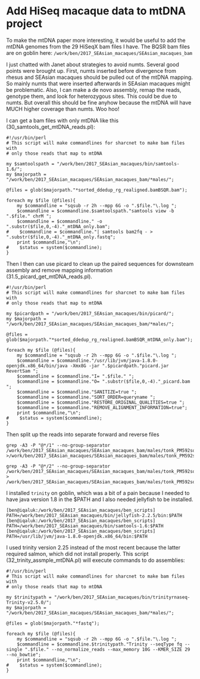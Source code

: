 # Add HiSeq macaque data to mtDNA project

To make the mtDNA paper more interesting, it would be useful to add the mtDNA genomes from the 29 HiSeqX bam files I have. 
The BQSR bam files are on goblin here: `/work/ben/2017_SEAsian_macaques/SEAsian_macaques_bam`

I just chatted with Janet about strategies to avoid numts.  Several good points were brought up.  First, numts inserted before divergence from rhesus and SEAsian macaques should be pulled out of the mtDNA mapping.  So mainly numts that were inserted afterwards in SEAsian macaques might be problematic.  Also, I can make a de novo assembly, remap the reads, genotype them, and look for heterozygous sites.  This could be due to numts.  But overall this should be fine anyhow because the mtDNA will have MUCH higher coverage than numts.  Woo hoo!

I can get a bam files with only mtDNA like this (30_samtools_get_mtDNA_reads.pl): 
```
#!/usr/bin/perl
# This script will make commandlines for sharcnet to make bam files with 
# only those reads that map to mtDNA

my $samtoolspath = "/work/ben/2017_SEAsian_macaques/bin/samtools-1.6/";
my $majorpath = "/work/ben/2017_SEAsian_macaques/SEAsian_macaques_bam/*males/";

@files = glob($majorpath."*sorted_ddedup_rg_realigned.bamBSQR.bam");

foreach my $file (@files){
    my $commandline = "sqsub -r 2h --mpp 6G -o ".$file."\.log ";
    $commandline = $commandline.$samtoolspath."samtools view -b ".$file." chrM ";
    $commandline = $commandline." -o ".substr($file,0,-4)."_mtDNA_only.bam";
#    $commandline = $commandline."| samtools bam2fq - > ".substr($file,0,-4)."_mtDNA_only.fastq";
    print $commandline,"\n";
#    $status = system($commandline);
}
```
Then I then can use picard to clean up the paired sequences for downsteam assembly and remove mapping information (31.5_picard_get_mtDNA_reads.pl).
```
#!/usr/bin/perl
# This script will make commandlines for sharcnet to make bam files with 
# only those reads that map to mtDNA

my $picardpath = "/work/ben/2017_SEAsian_macaques/bin/picard/";
my $majorpath = "/work/ben/2017_SEAsian_macaques/SEAsian_macaques_bam/*males/";

@files = glob($majorpath."*sorted_ddedup_rg_realigned.bamBSQR_mtDNA_only.bam");

foreach my $file (@files){
    my $commandline = "sqsub -r 2h --mpp 6G -o ".$file."\.log ";
    $commandline = $commandline."/usr/lib/jvm/java-1.8.0-openjdk.x86_64/bin/java -Xmx8G -jar ".$picardpath."picard.jar RevertSam ";
    $commandline = $commandline."I= ".$file." ";
    $commandline = $commandline."O= ".substr($file,0,-4)."_picard.bam ";
    $commandline = $commandline."SANITIZE=true ";
    $commandline = $commandline."SORT_ORDER=queryname ";
    $commandline = $commandline."RESTORE_ORIGINAL_QUALITIES=true ";
    $commandline = $commandline."REMOVE_ALIGNMENT_INFORMATION=true";
    print $commandline,"\n";
#    $status = system($commandline);
}
```
Then split up the reads into separate forward and reverse files
```
grep -A3 -P "@*/1" --no-group-separator /work/ben/2017_SEAsian_macaques/SEAsian_macaques_bam/males/tonk_PM592sorted_ddedup_rg_realigned.bamBSQR_mtDNA_only_picard.fastq >/work/ben/2017_SEAsian_macaques/SEAsian_macaques_bam/males/tonk_PM592sorted_ddedup_rg_realigned.bamBSQR_mtDNA_only_picard_1.fastq
```
```
grep -A3 -P "@*/2" --no-group-separator /work/ben/2017_SEAsian_macaques/SEAsian_macaques_bam/males/tonk_PM592sorted_ddedup_rg_realigned.bamBSQR_mtDNA_only_picard.fastq > /work/ben/2017_SEAsian_macaques/SEAsian_macaques_bam/males/tonk_PM592sorted_ddedup_rg_realigned.bamBSQR_mtDNA_only_picard_2.fastq
```


I installed `trinity` on goblin, which was a bit of a pain because I needed to have java version 1.8 in the $PATH and I also needed jellyfish to be installed.  
```
[ben@iqaluk:/work/ben/2017_SEAsian_macaques/ben_scripts] PATH=/work/ben/2017_SEAsian_macaques/bin/jellyfish-2.2.5/bin:$PATH
[ben@iqaluk:/work/ben/2017_SEAsian_macaques/ben_scripts] PATH=/work/ben/2017_SEAsian_macaques/bin/samtools-1.6:$PATH
[ben@iqaluk:/work/ben/2017_SEAsian_macaques/ben_scripts] PATH=/usr/lib/jvm/java-1.8.0-openjdk.x86_64/bin:$PATH

```

I used trinity version 2.25 instead of the most recent because the latter required salmon, which did not install properly.  This script (32_trinity_assmple_mtDNA.pl) will execute commands to do assemblies:
```
#!/usr/bin/perl
# This script will make commandlines for sharcnet to make bam files with 
# only those reads that map to mtDNA

my $trinitypath = "/work/ben/2017_SEAsian_macaques/bin/trinityrnaseq-Trinity-v2.5.0/";
my $majorpath = "/work/ben/2017_SEAsian_macaques/SEAsian_macaques_bam/*males/";

@files = glob($majorpath."*fastq");

foreach my $file (@files){
    my $commandline = "sqsub -r 2h --mpp 6G -o ".$file."\.log ";
    $commandline = $commandline.$trinitypath."Trinity --seqType fq --single ".$file." --no_normalize_reads --max_memory 10G --KMER_SIZE 29 --no_bowtie";
    print $commandline,"\n";
#    $status = system($commandline);
}
```
